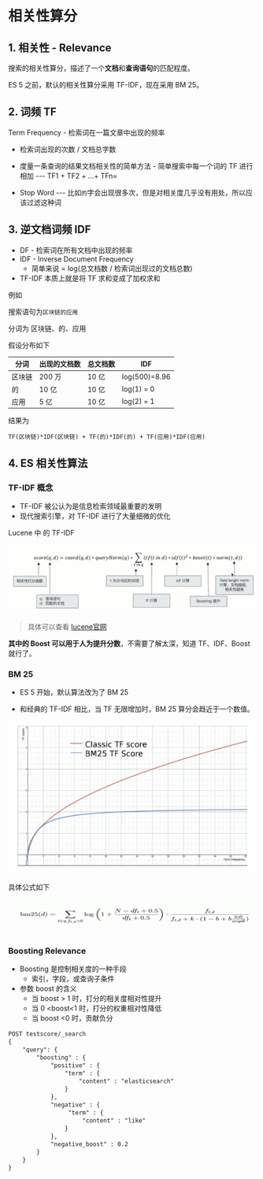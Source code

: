 # 相关性算分

## 1. 相关性 - Relevance

搜索的相关性算分，描述了一个**文档**和**查询语句**的匹配程度。

ES 5 之前，默认的相关性算分采用 TF-IDF，现在采用 BM 25。



## 2. 词频 TF

Term Frequency - 检索词在一篇文章中出现的频率

* 检索词出现的次数 / 文档总字数

* 度量一条查询的结果文档相关性的简单方法 - 简单搜索中每一个词的 TF 进行相加 --- TF1 + TF2 + ...+ TFn=
* Stop Word --- 比如`的`字会出现很多次，但是对相关度几乎没有用处，所以应该过滤这种词

## 3. 逆文档词频 IDF

*  DF - 检索词在所有文档中出现的频率
* IDF - Inverse Document Frequency
  * 简单来说 = log(总文档数 / 检索词出现过的文档总数)
* TF-IDF 本质上就是将 TF 求和变成了加权求和

例如

搜索语句为`区块链的应用`

分词为 区块链、的、应用

假设分布如下

| 分词   | 出现的文档数 | 总文档数 | IDF           |
| ------ | ------------ | -------- | ------------- |
| 区块链 | 200 万       | 10 亿    | log(500)=8.96 |
| 的     | 10 亿        | 10 亿    | log(1) = 0    |
| 应用   | 5 亿         | 10 亿    | log(2) = 1    |

结果为

```shell
TF(区块链)*IDF(区块链) + TF(的)*IDF(的) + TF(应用)*IDF(应用)
```

## 4. ES 相关性算法

### TF-IDF 概念

* TF-IDF 被公认为是信息检索领域最重要的发明
* 现代搜索引擎，对 TF-IDF 进行了大量细微的优化



Lucene 中 的 TF-IDF

![](assets/tf-idf.png)

> 具体可以查看 [lucene官网](https://lucene.apache.org/core/5_5_0/core/org/apache/lucene/search/similarities/TFIDFSimilarity.html)

**其中的 Boost 可以用于人为提升分数**，不需要了解太深，知道 TF、IDF、Boost 就行了。



### BM 25

* ES 5 开始，默认算法改为了 BM 25

* 和经典的 TF-IDF 相比，当 TF 无限增加时，BM 25 算分会趋近于一个数值。

![](assets/tf-bm25.png)

具体公式如下

![](assets/bm25.png)

### Boosting Relevance

* Boosting 是控制相关度的一种手段
  * 索引，字段，或查询子条件
* 参数 boost 的含义
  * 当 boost > 1 时，打分的相关度相对性提升
  * 当 0 <boost<1 时，打分的权重相对性降低
  * 当 boost <0 时，贡献负分

```shell
POST testscore/_search
{
    "query": {
        "boosting" : {
            "positive" : {
                "term" : {
                    "content" : "elasticsearch"
                }
            },
            "negative" : {
                 "term" : {
                     "content" : "like"
                }
            },
            "negative_boost" : 0.2
        }
    }
}
```

